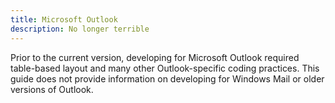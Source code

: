 ```yaml
---
title: Microsoft Outlook
description: No longer terrible
---
```


Prior to the current version, developing for Microsoft Outlook required table-based layout and many other Outlook-specific coding practices. This guide does not provide information on developing for Windows Mail or older versions of Outlook. 